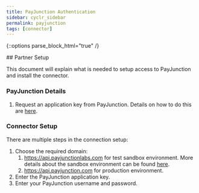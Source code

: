 ```yaml
---
title: PayJunction Authentication
sidebar: cyclr_sidebar
permalink: payjunction
tags: [connector]
---
```

{::options parse_block_html="true" /}
<section class="card">
## Partner Setup

This document will explain what is needed to setup access to PayJunction and install the connector.

### PayJunction Details

1. Request an application key from PayJunction. Details on how to do this are [here](https://developer.payjunction.com/hc/en-us/articles/216477387-Application-Keys).

### Connector Setup
There are multiple steps in the connection setup:
1. Choose the required domain:
    1. https://api.payjunctionlabs.com for test sandbox environment. More details about the sandbox environment can be found [here](https://developer.payjunction.com/hc/en-us/articles/216477397-Development-Sandbox).
    2. https://api.payjunction.com for production environment.
2. Enter the PayJunction application key.
3. Enter your PayJunction username and password. 

</section>
